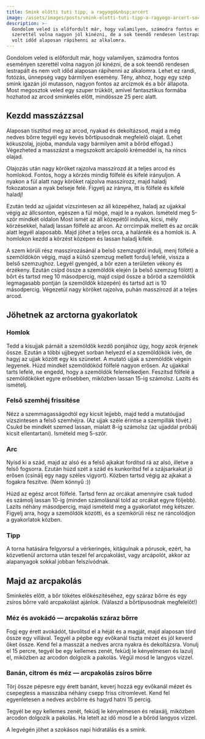 ```yaml
---
title: Smink előtti tuti tipp, a ragyogó&nbsp;arcért
image: /assets/images/posts/smink-elotti-tuti-tipp-a-ragyogo-arcert-social.jpg
description: >-
  Gondolom veled is előfordult már, hogy valamilyen, számodra fontos eseményen
  szerettél volna nagyon jól kinézni, de a sok teendő rendesen lestrapált és nem
  volt időd alaposan rápihenni az alkalomra.
---
```


Gondolom veled is előfordult már, hogy valamilyen, számodra fontos eseményen
szerettél volna nagyon jól kinézni, de a sok teendő rendesen lestrapált és nem
volt időd alaposan rápihenni az alkalomra. Lehet ez randi, fotózás, ünnepség
vagy bármilyen esemény. Tény, ahhoz, hogy egy szép smink igazán jól mutasson,
nagyon fontos az arcizmok és a bőr állapota. Most megosztok veled egy szuper
trükköt, amivel fantasztikus formába hozhatod az arcod sminkelés előtt,
mindössze 25 perc alatt.

## Kezdd masszázzsal

Alaposan tisztítsd meg az arcod, nyakad és dekoltázsod, majd a még nedves bőrre
tegyél egy kevés bőrtípusodnak megfelelő olajat. (Lehet kókuszolaj, jojoba,
mandula vagy bármilyen amit a bőröd elfogad.) Végezheted a masszázst a
megszokott arcápoló krémeddel is, ha nincs olajad.

Olajozás után nagy köröket rajzolva masszírozd át a teljes arcod és homlokod.
Fontos, hogy a körzés mindig fölfelé és kifelé irányuljon. A nyakon a fül alatt
nagy köröket rajzolva masszírozz, majd haladj fokozatosan a nyak belseje felé.
Figyelj az irányra, itt is fölfelé és kifelé haladj!

Ezután tedd az ujjaidat vízszintesen az áll közepéhez, haladj az ujjakkal végig
az állcsonton, egészen a fül mögé, majd le a nyakon. Ismételd meg 5-ször mindkét
oldalon Most ismét az áll közepétől indulva, kicsi, mély körzésekkel, haladj
lassan fölfelé az arcon. Az orrcimpák mellett és az orcák alatt legyél
alaposabb. Majd jöhet a teljes orca, a halánték és a homlok is. A homlokon kezdd
a körzést középen és lassan haladj kifelé.

A szem körüli rész masszirozásánál a belső szemzugtól indulj, menj fölfelé a
szemöldökön végig, majd a külső szemzug mellett fordulj lefelé, vissza a belső
szemzughoz. Legyél gyengéd, a bőr ezen a területen vékony és érzékeny. Ezután
csípd össze a szemöldök elején (a belső szemzug fölött) a bőrt és tartsd meg 10
másodpercig, majd csípd össze a bőröd a szemöldök legmagasabb pontján (a
szemöldök közepén) és tartsd azt is 10 másodpercig. Végezetül nagy köröket
rajzolva, puhán masszírozd át a teljes arcod.

## Jöhetnek az arctorna gyakorlatok

### Homlok

Tedd a kisujjak párnáit a szemöldök kezdő ponjához úgy, hogy azok érjenek össze.
Ezután a többi ujjbegyet sorban helyezd el a szemöldökök ívén, de hagyj az ujjak
között egy kis szünetet. A mutató ujjak a szemöldök végein legyenek. Húzd
mindkét szemöldököd fölfelé nagyon erősen. Az ujjakkal tarts lefelé, ne engedd,
hogy a szemöldök felemelkedjen. Feszítsd fölfelé a szemöldököket egyre
erősebben, miközben lassan 15-ig számolsz. Lazíts és ismételj.

### Felső szemhéj frissítése

Nézz a szemmagasságodtól egy kicsit lejjebb, majd tedd a mutatóujjad
vízszintesen a felső szemhéjra. (Az ujjak széle érintse a szempillák tövét.)
Csukd be mindkét szemed lassan, mialatt 8-ig számolsz (az ujjaddal próbálj
kicsit ellentartani). Ismételd meg 5-ször.

### Arc

Nyisd ki a szád, majd az alsó és a felső ajkakat fordítsd rá az alsó, illetve a
felső fogsorra. Ezután húzd szét a szád és kunkorítsd fel a szájsarkakat jó
erősen (csinálj egy nagy széles vigyort). Közben tartsd végig az ajkakat a
fogakra feszítve. (Nem könnyű :))

Húzd az egész arcot fölfelé. Tartsd fenn az orcákat amennyire csak tudod és
számolj lassan 10-ig (minden számolásnál told az orcákat egyre följebb). Lazíts
néhány másodpercig, majd ismételd meg a gyakorlatot még kétszer. Figyelj arra,
hogy a szemöldök közötti, és a szemkörüli rész ne ráncolódjon a gyakorlatok
közben.

### Tipp

A torna hatására felgyorsul a vérkeringés, kitágulnak a pórusok, ezért, ha
közvetlenül arctorna után teszel fel arcpakolást, vagy arcápolót, akkor az
alapanyagok sokkal jobban felszívódnak.

## Majd az arcpakolás

Sminkelés előtt, a bőr tökétes előkészítéséhez, egy száraz bőrre és egy zsíros
bőrre való arcpakolást ajánlok. (Válaszd a bőrtípusodnak megfelelőt!)

### Méz és avokádó — arcpakolás száraz bőrre

Fogj egy érett avokádót, távolítsd el a héját és a magját, majd alaposan törd
össze egy villával. Tegyél a pépbe egy evőkanál tiszta mézet és jól keverd őket
össze. Kend fel a masszát a nedves arcra nyakra és dekoltázsra. Vonulj el 15
percre, tegyél be egy kellemes zenét, feküdj le kényelmesen és lazulj el,
miközben az arcodon dolgozik a pakolás. Végül mosd le langyos vízzel.

### Banán, citrom és méz — arcpakolás zsíros bőrre

Törj össze pépesre egy érett banánt, keverj hozzá egy evőkanál mézet és
csepegtess a masszába néhány csepp friss citromlevet. Kend fel egyenletesen a
nedves arcbőrre és hagyd hatni 15 percig.

Tegyél be egy kellemes zenét, feküdj le kényelmesen és relaxálj, miközben
arcodon dolgozik a pakolás. Ha letelt az idő mosd le a bőröd langyos vízzel.

A legvégén jöhet a szokásos napi hidratálás és a smink.


